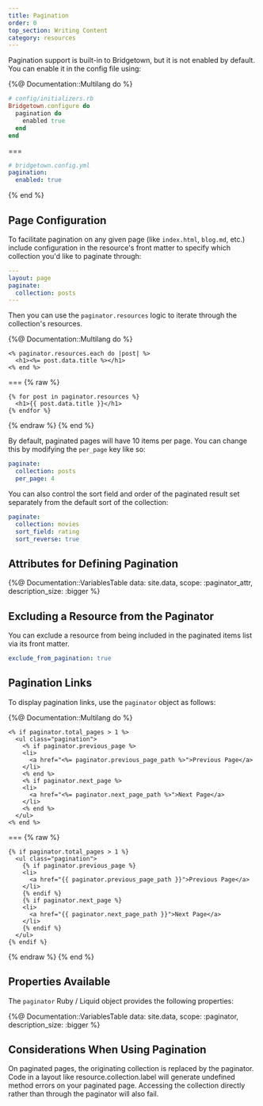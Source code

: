 ```yaml
---
title: Pagination
order: 0
top_section: Writing Content
category: resources
---
```


Pagination support is built-in to Bridgetown, but it is not enabled by default. You can enable it in the config file using:

{%@ Documentation::Multilang do %}
```ruby
# config/initializers.rb
Bridgetown.configure do
  pagination do
    enabled true
  end
end
```
===
```yaml
# bridgetown.config.yml
pagination:
  enabled: true
```
{% end %}

## Page Configuration

To facilitate pagination on any given page (like `index.html`, `blog.md`, etc.) include configuration in the resource's front matter to specify which collection you'd like to paginate through:

``` yml
---
layout: page
paginate:
  collection: posts
---
```

Then you can use the `paginator.resources` logic to iterate through the collection's resources.

{%@ Documentation::Multilang do %}
```erb
<% paginator.resources.each do |post| %>
  <h1><%= post.data.title %></h1>
<% end %>
```
===
{% raw %}
```liquid
{% for post in paginator.resources %}
  <h1>{{ post.data.title }}</h1>
{% endfor %}
```
{% endraw %}
{% end %}

By default, paginated pages will have 10 items per page. You can change this by modifying the `per_page` key like so:

```yml
paginate:
  collection: posts
  per_page: 4
```

You can also control the sort field and order of the paginated result set separately from the default sort of the collection:

```yml
paginate:
  collection: movies
  sort_field: rating
  sort_reverse: true
```

## Attributes for Defining Pagination

{%@ Documentation::VariablesTable data: site.data, scope: :paginator_attr, description_size: :bigger %}

## Excluding a Resource from the Paginator

You can exclude a resource from being included in the paginated items list via its front matter.

```yml
exclude_from_pagination: true
```

## Pagination Links

To display pagination links, use the `paginator` object as follows:

{%@ Documentation::Multilang do %}
```erb
<% if paginator.total_pages > 1 %>
  <ul class="pagination">
    <% if paginator.previous_page %>
    <li>
      <a href="<%= paginator.previous_page_path %>">Previous Page</a>
    </li>
    <% end %>
    <% if paginator.next_page %>
    <li>
      <a href="<%= paginator.next_page_path %>">Next Page</a>
    </li>
    <% end %>
  </ul>
<% end %>
```
===
{% raw %}
```liquid
{% if paginator.total_pages > 1 %}
  <ul class="pagination">
    {% if paginator.previous_page %}
    <li>
      <a href="{{ paginator.previous_page_path }}">Previous Page</a>
    </li>
    {% endif %}
    {% if paginator.next_page %}
    <li>
      <a href="{{ paginator.next_page_path }}">Next Page</a>
    </li>
    {% endif %}
  </ul>
{% endif %}
```
{% endraw %}
{% end %}

## Properties Available

The `paginator` Ruby / Liquid object provides the following properties:

{%@ Documentation::VariablesTable data: site.data, scope: :paginator, description_size: :bigger %}

## Considerations When Using Pagination

On paginated pages, the originating collection is replaced by the paginator. Code in a layout like resource.collection.label will generate undefined method errors on your paginated page. Accessing the collection directly rather than through the paginator will also fail.
